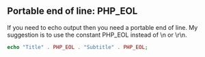 ## Portable end of line: PHP_EOL
 If you need to echo output then you need a portable end of line. My suggestion is to use the constant PHP_EOL instead of \n or \r\n.

```php
echo "Title" . PHP_EOL . "Subtitle" . PHP_EOL;
```
